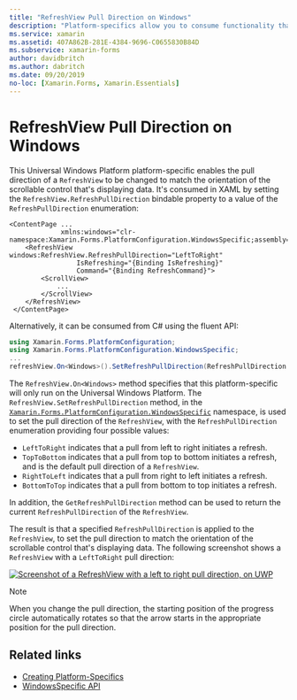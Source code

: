 ```yaml
---
title: "RefreshView Pull Direction on Windows"
description: "Platform-specifics allow you to consume functionality that's only available on a specific platform, without implementing custom renderers or effects. This article explains how to consume the Windows platform-specific that enables the pull direction of a RefreshView to be changed."
ms.service: xamarin
ms.assetid: 407A862B-281E-4384-9696-C0655830B84D
ms.subservice: xamarin-forms
author: davidbritch
ms.author: dabritch
ms.date: 09/20/2019
no-loc: [Xamarin.Forms, Xamarin.Essentials]
---
```


# RefreshView Pull Direction on Windows

This Universal Windows Platform platform-specific enables the pull direction of a `RefreshView` to be changed to match the orientation of the scrollable control that's displaying data. It's consumed in XAML by setting the `RefreshView.RefreshPullDirection` bindable property to a value of the `RefreshPullDirection` enumeration:

```xaml
<ContentPage ...
             xmlns:windows="clr-namespace:Xamarin.Forms.PlatformConfiguration.WindowsSpecific;assembly=Xamarin.Forms.Core">
    <RefreshView windows:RefreshView.RefreshPullDirection="LeftToRight"
                 IsRefreshing="{Binding IsRefreshing}"
                 Command="{Binding RefreshCommand}">
        <ScrollView>
            ...
        </ScrollView>
    </RefreshView>
 </ContentPage>
```

Alternatively, it can be consumed from C# using the fluent API:

```csharp
using Xamarin.Forms.PlatformConfiguration;
using Xamarin.Forms.PlatformConfiguration.WindowsSpecific;
...
refreshView.On<Windows>().SetRefreshPullDirection(RefreshPullDirection.LeftToRight);
```

The `RefreshView.On<Windows>` method specifies that this platform-specific will only run on the Universal Windows Platform. The `RefreshView.SetRefreshPullDirection` method, in the [`Xamarin.Forms.PlatformConfiguration.WindowsSpecific`](xref:Xamarin.Forms.PlatformConfiguration.WindowsSpecific) namespace, is used to set the pull direction of the `RefreshView`, with the `RefreshPullDirection` enumeration providing four possible values:

- `LeftToRight` indicates that a pull from left to right initiates a refresh.
- `TopToBottom` indicates that a pull from top to bottom initiates a refresh, and is the default pull direction of a `RefreshView`.
- `RightToLeft` indicates that a pull from right to left initiates a refresh.
- `BottomToTop` indicates that a pull from bottom to top initiates a refresh.

In addition, the `GetRefreshPullDirection` method can be used to return the current `RefreshPullDirection` of the `RefreshView`.

The result is that a specified `RefreshPullDirection` is applied to the `RefreshView`, to set the pull direction to match the orientation of the scrollable control that's displaying data. The following screenshot shows a `RefreshView` with a `LeftToRight` pull direction:

[![Screenshot of a RefreshView with a left to right pull direction, on UWP](refreshview-pulldirection-images/refreshview-pulldirection.png "RefreshView with left to right pull direction")](refreshview-pulldirection-images/refreshview-pulldirection-large.png#lightbox "RefreshView with left to right pull direction")

> [!NOTE]
> When you change the pull direction, the starting position of the progress circle automatically rotates so that the arrow starts in the appropriate position for the pull direction.

## Related links

- [Creating Platform-Specifics](~/xamarin-forms/platform/platform-specifics/index.md#creating-platform-specifics)
- [WindowsSpecific API](xref:Xamarin.Forms.PlatformConfiguration.WindowsSpecific)
